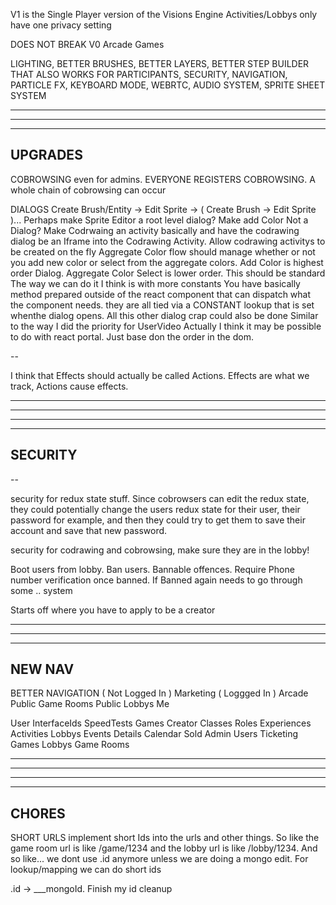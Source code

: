 V1 is the Single Player version of the Visions Engine
  Activities/Lobbys only have one privacy setting

DOES NOT BREAK V0 Arcade Games

LIGHTING, BETTER BRUSHES, BETTER LAYERS, BETTER STEP BUILDER THAT ALSO WORKS FOR PARTICIPANTS, SECURITY, NAVIGATION, PARTICLE FX, KEYBOARD MODE, WEBRTC, AUDIO SYSTEM, SPRITE SHEET SYSTEM

--------------------------------------------------------------------------------------
--------------------------------------------------------------------------------------
--------------------------------------------------------------------------------------
UPGRADES
--------------------------------------------------------------------------------------

COBROWSING even for admins. EVERYONE REGISTERS COBROWSING. A whole chain of cobrowsing can occur

DIALOGS
  Create Brush/Entity -> Edit Sprite -> ( Create Brush -> Edit Sprite )...
    Perhaps make Sprite Editor a root level dialog?
  Make add Color Not a Dialog?
  Make Codrwaing an activity basically and have the codrawing dialog be an Iframe into the Codrawing Activity. Allow codrawing activitys to be created on the fly
  Aggregate Color flow should manage whether or not you add new color or select from the aggregate colors. Add Color is highest order Dialog. Aggregate Color Select is lower order. This should be standard
The way we can do it I think is with more constants
  You have basically method prepared outside of the react component that can dispatch what the component needs. they are all tied via a CONSTANT lookup that is set whenthe dialog opens. All this other dialog crap could also be done
Similar to the way I did the priority for UserVideo
Actually I think it may be possible to do with react portal. Just base don the order in the dom.

--

I think that Effects should actually be called Actions. Effects are what we track, Actions cause effects.

---

--------------------------------------------------------------------------------------
--------------------------------------------------------------------------------------
--------------------------------------------------------------------------------------
SECURITY
--------------------------------------------------------------------------------------

--

security for redux state stuff. Since cobrowsers can edit the redux state, they could potentially change the users redux state for their user, their password for example, and then they could try to get them to save their account and save that new password.

security for codrawing and cobrowsing, make sure they are in the lobby!

Boot users from lobby. Ban users. Bannable offences. Require Phone number verification once banned. If Banned again needs to go through some .. system

Starts off where you have to apply to be a creator

--------------------------------------------------------------------------------------
--------------------------------------------------------------------------------------
--------------------------------------------------------------------------------------
NEW NAV
--------------------------------------------------------------------------------------

BETTER NAVIGATION
( Not Logged In )
  Marketing
( Loggged In )
  Arcade
  Public Game Rooms
  Public Lobbys
  Me

User
  InterfaceIds
  SpeedTests
  Games
Creator
  Classes
  Roles
  Experiences
    Activities
    Lobbys
Events
  Details
  Calendar
  Sold
Admin
  Users
  Ticketing
  Games
  Lobbys
  Game Rooms

---

--------------------------------------------------------------------------------------
--------------------------------------------------------------------------------------
--------------------------------------------------------------------------------------
CHORES
--------------------------------------------------------------------------------------

SHORT URLS
  implement short Ids into the urls and other things. So like the game room url is like /game/1234 and the lobby url is like /lobby/1234. And so like... we dont use .id anymore unless we are doing a mongo edit. For lookup/mapping we can do short ids

.id -> ___mongoId. Finish my id cleanup

